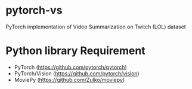 # pytorch-vs
PyTorch implementation of Video Summarization on Twitch (LOL) dataset


# Python library Requirement 

 - PyTorch (https://github.com/pytorch/pytorch)
 - PyTorch/Vision (https://github.com/pytorch/vision)
 - MoviePy (https://github.com/Zulko/moviepy)
 
